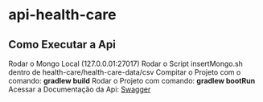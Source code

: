 # api-health-care

## Como Executar a Api
Rodar o Mongo Local (127.0.0.01:27017)
Rodar o Script insertMongo.sh dentro de health-care/health-care-data/csv
Compitar o Projeto com o comando:  **gradlew build**
Rodar o Projeto com comando:  **gradlew bootRun**
Acessar a Documentação da Api: [Swagger](http://localhost:8080/swagger-ui.html)
    
